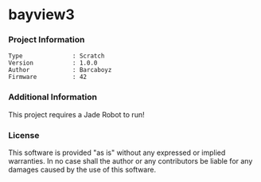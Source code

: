 bayview3
================



### Project Information
```
Type              : Scratch
Version           : 1.0.0
Author            : Barcaboyz
Firmware          : 42
```

### Additional Information
This project requires a Jade Robot to run!

### License
This software is provided "as is" without any expressed or implied warranties.  In no case shall the author or any contributors be liable for any damages caused by the use of this software.

